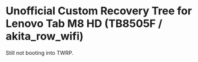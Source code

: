 # Unofficial Custom Recovery Tree for Lenovo Tab M8 HD (TB8505F / akita_row_wifi)

Still not booting into TWRP.
